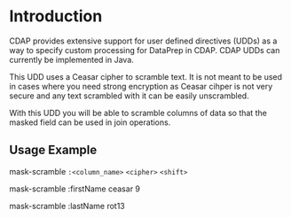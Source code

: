 # Introduction

CDAP provides extensive support for user defined directives (UDDs) as a way to specify custom processing for DataPrep in CDAP. CDAP UDDs can currently be implemented in Java.

This UDD uses a Ceasar cipher to scramble text.  It is not meant to be used in cases where you need strong encryption as Ceasar cihper is not very secure and any text scrambled with it can be easily unscrambled.

With this UDD you will be able to scramble columns of data so that the masked field can be used in join operations. 


## Usage Example

mask-scramble `:<column_name>` `<cipher>` `<shift>`

mask-scramble :firstName ceasar 9

mask-scramble :lastName rot13